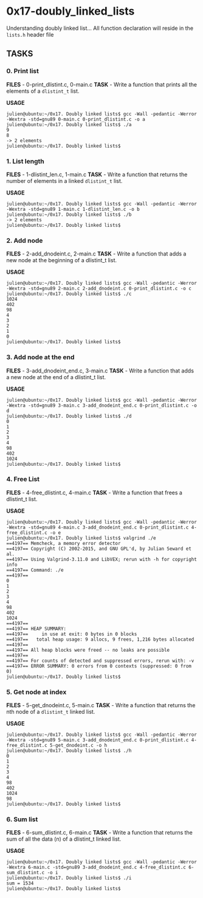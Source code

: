 # 0x17-doubly_linked_lists

Understanding doubly linked list... All function declaration will reside in the `lists.h` header file

## TASKS

### 0. Print list

 **FILES** - 0-print_dlistint.c, 0-main.c
 **TASK** - Write a function that prints all the elements of a `dlistint_t` list.

 **USAGE**
 ```
 julien@ubuntu:~/0x17. Doubly linked lists$ gcc -Wall -pedantic -Werror -Wextra -std=gnu89 0-main.c 0-print_dlistint.c -o a
julien@ubuntu:~/0x17. Doubly linked lists$ ./a
9
8
-> 2 elements
julien@ubuntu:~/0x17. Doubly linked lists$
 ```

### 1. List length

 **FILES** - 1-dlistint_len.c, 1-main.c
 **TASK** - Write a function that returns the number of elements in a linked `dlistint_t` list.

 **USAGE**
 ```
 julien@ubuntu:~/0x17. Doubly linked lists$ gcc -Wall -pedantic -Werror -Wextra -std=gnu89 1-main.c 1-dlistint_len.c -o b
julien@ubuntu:~/0x17. Doubly linked lists$ ./b
-> 2 elements
julien@ubuntu:~/0x17. Doubly linked lists$
 ```


### 2. Add node

 **FILES** - 2-add_dnodeint.c, 2-main.c
 **TASK** - Write a function that adds a new node at the beginning of a dlistint_t list.


 **USAGE**
 ```
 julien@ubuntu:~/0x17. Doubly linked lists$ gcc -Wall -pedantic -Werror -Wextra -std=gnu89 2-main.c 2-add_dnodeint.c 0-print_dlistint.c -o c
julien@ubuntu:~/0x17. Doubly linked lists$ ./c
1024
402
98
4
3
2
1
0
julien@ubuntu:~/0x17. Doubly linked lists$
 ```

### 3. Add node at the end
 
 **FILES** - 3-add_dnodeint_end.c, 3-main.c
 **TASK** - Write a function that adds a new node at the end of a dlistint_t list.


 **USAGE**
 ```
 julien@ubuntu:~/0x17. Doubly linked lists$ gcc -Wall -pedantic -Werror -Wextra -std=gnu89 3-main.c 3-add_dnodeint_end.c 0-print_dlistint.c -o d
julien@ubuntu:~/0x17. Doubly linked lists$ ./d
0
1
2
3
4
98
402
1024
julien@ubuntu:~/0x17. Doubly linked lists$
 ```


### 4. Free List
 **FILES** - 4-free_dlistint.c, 4-main.c
 **TASK** - Write a function that frees a dlistint_t list.


 **USAGE**
 ```
 julien@ubuntu:~/0x17. Doubly linked lists$ gcc -Wall -pedantic -Werror -Wextra -std=gnu89 4-main.c 3-add_dnodeint_end.c 0-print_dlistint.c 4-free_dlistint.c -o e
julien@ubuntu:~/0x17. Doubly linked lists$ valgrind ./e 
==4197== Memcheck, a memory error detector
==4197== Copyright (C) 2002-2015, and GNU GPL'd, by Julian Seward et al.
==4197== Using Valgrind-3.11.0 and LibVEX; rerun with -h for copyright info
==4197== Command: ./e
==4197== 
0
1
2
3
4
98
402
1024
==4197== 
==4197== HEAP SUMMARY:
==4197==     in use at exit: 0 bytes in 0 blocks
==4197==   total heap usage: 9 allocs, 9 frees, 1,216 bytes allocated
==4197== 
==4197== All heap blocks were freed -- no leaks are possible
==4197== 
==4197== For counts of detected and suppressed errors, rerun with: -v
==4197== ERROR SUMMARY: 0 errors from 0 contexts (suppressed: 0 from 0)
julien@ubuntu:~/0x17. Doubly linked lists$ 
 ```

### 5. Get node at index

 **FILES** - 5-get_dnodeint.c, 5-main.c
 **TASK** - Write a function that returns the nth node of a `dlistint_t` linked list.


 **USAGE**
 ```
 julien@ubuntu:~/0x17. Doubly linked lists$ gcc -Wall -pedantic -Werror -Wextra -std=gnu89 5-main.c 3-add_dnodeint_end.c 0-print_dlistint.c 4-free_dlistint.c 5-get_dnodeint.c -o h
julien@ubuntu:~/0x17. Doubly linked lists$ ./h
0
1
2
3
4
98
402
1024
98
julien@ubuntu:~/0x17. Doubly linked lists$
 ```



### 6. Sum list
 
 **FILES** - 6-sum_dlistint.c, 6-main.c
 **TASK** - Write a function that returns the sum of all the data (n) of a dlistint_t linked list.


 **USAGE**
 ```
 julien@ubuntu:~/0x17. Doubly linked lists$ gcc -Wall -pedantic -Werror -Wextra 6-main.c -std=gnu89 3-add_dnodeint_end.c 4-free_dlistint.c 6-sum_dlistint.c -o i
julien@ubuntu:~/0x17. Doubly linked lists$ ./i
sum = 1534
julien@ubuntu:~/0x17. Doubly linked lists$
 ```
